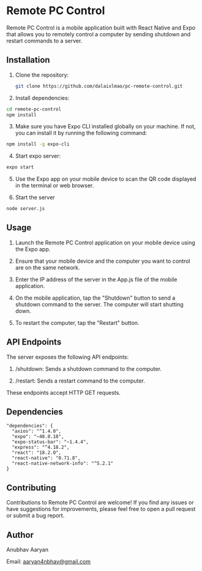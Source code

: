 # Remote PC Control

Remote PC Control is a mobile application built with React Native and Expo that allows you to remotely control a computer by sending shutdown and restart commands to a server.

## Installation

1. Clone the repository:

   ```bash
   git clone https://github.com/dalaixlmao/pc-remote-control.git
   ```

2. Install dependencies:
  ```bash
  cd remote-pc-control
  npm install
  ```
  
3. Make sure you have Expo CLI installed globally on your machine. If not, you can install it by running the following command:
  ```bash
  npm install -g expo-cli
  ```

4. Start expo server:
 ```bash
 expo start
 ```
 
5. Use the Expo app on your mobile device to scan the QR code displayed in the terminal or web browser.

6. Start the server
  ```bash
  node server.js
  ```
## Usage
1. Launch the Remote PC Control application on your mobile device using the Expo app.

2. Ensure that your mobile device and the computer you want to control are on the same network.

2. Enter the IP address of the server in the App.js file of the mobile application.

3. On the mobile application, tap the "Shutdown" button to send a shutdown command to the server. The computer will start shutting down.

4. To restart the computer, tap the "Restart" button.

## API Endpoints
The server exposes the following API endpoints:

  1. /shutdown: Sends a shutdown command to the computer.

  2. /restart: Sends a restart command to the computer.

These endpoints accept HTTP GET requests.

## Dependencies

```code
"dependencies": {
  "axios": "^1.4.0",
  "expo": "~48.0.18",
  "expo-status-bar": "~1.4.4",
  "express": "^4.18.2",
  "react": "18.2.0",
  "react-native": "0.71.8",
  "react-native-network-info": "^5.2.1"
}
```

## Contributing
Contributions to Remote PC Control are welcome! If you find any issues or have suggestions for improvements, please feel free to open a pull request or submit a bug report.

## Author

Anubhav Aaryan

Email: aaryan4nbhav@gmail.com


